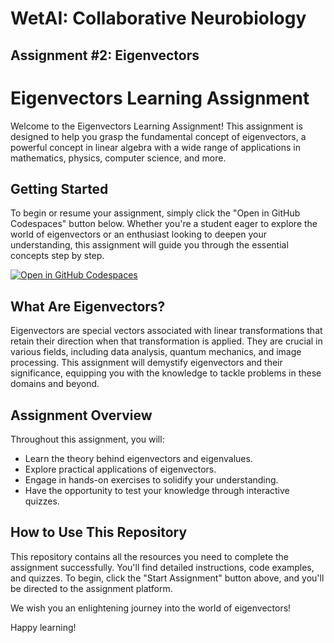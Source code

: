 # WetAI: Collaborative Neurobiology
## Assignment #2: Eigenvectors

# Eigenvectors Learning Assignment

Welcome to the Eigenvectors Learning Assignment! This assignment is designed to help you grasp the fundamental concept of eigenvectors, a powerful concept in linear algebra with a wide range of applications in mathematics, physics, computer science, and more.

## Getting Started

To begin or resume your assignment, simply click the "Open in GitHub Codespaces" button below. Whether you're a student eager to explore the world of eigenvectors or an enthusiast looking to deepen your understanding, this assignment will guide you through the essential concepts step by step.

[![Open in GitHub Codespaces](https://github.com/codespaces/badge.svg)](https://codespaces.new/Braingeneers-Education/WetAI-Eigenvectors?quickstart=1)

## What Are Eigenvectors?

Eigenvectors are special vectors associated with linear transformations that retain their direction when that transformation is applied. They are crucial in various fields, including data analysis, quantum mechanics, and image processing. This assignment will demystify eigenvectors and their significance, equipping you with the knowledge to tackle problems in these domains and beyond.

## Assignment Overview

Throughout this assignment, you will:

- Learn the theory behind eigenvectors and eigenvalues.
- Explore practical applications of eigenvectors.
- Engage in hands-on exercises to solidify your understanding.
- Have the opportunity to test your knowledge through interactive quizzes.

## How to Use This Repository

This repository contains all the resources you need to complete the assignment successfully. You'll find detailed instructions, code examples, and quizzes. To begin, click the "Start Assignment" button above, and you'll be directed to the assignment platform.

We wish you an enlightening journey into the world of eigenvectors!

Happy learning!



